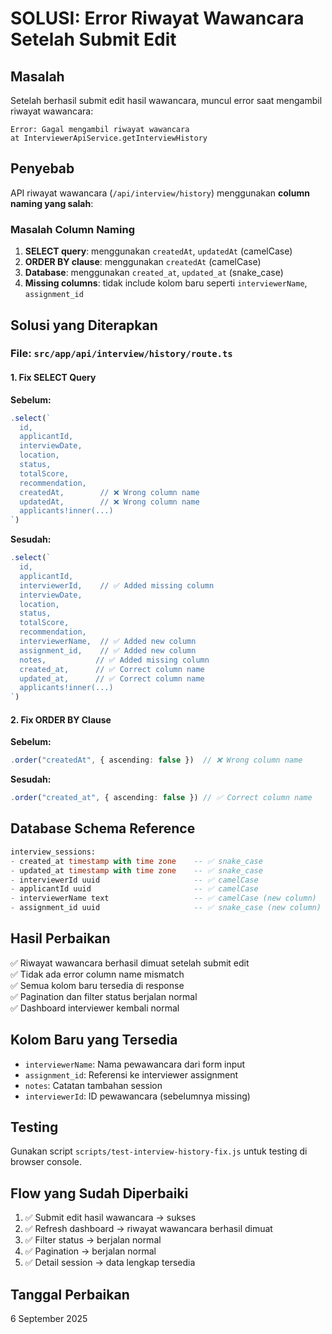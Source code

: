# SOLUSI: Error Riwayat Wawancara Setelah Submit Edit

## Masalah

Setelah berhasil submit edit hasil wawancara, muncul error saat mengambil riwayat wawancara:

```
Error: Gagal mengambil riwayat wawancara
at InterviewerApiService.getInterviewHistory
```

## Penyebab

API riwayat wawancara (`/api/interview/history`) menggunakan **column naming yang salah**:

### Masalah Column Naming

1. **SELECT query**: menggunakan `createdAt`, `updatedAt` (camelCase)
2. **ORDER BY clause**: menggunakan `createdAt` (camelCase)
3. **Database**: menggunakan `created_at`, `updated_at` (snake_case)
4. **Missing columns**: tidak include kolom baru seperti `interviewerName`, `assignment_id`

## Solusi yang Diterapkan

### File: `src/app/api/interview/history/route.ts`

#### 1. Fix SELECT Query

**Sebelum:**

```typescript
.select(`
  id,
  applicantId,
  interviewDate,
  location,
  status,
  totalScore,
  recommendation,
  createdAt,        // ❌ Wrong column name
  updatedAt,        // ❌ Wrong column name
  applicants!inner(...)
`)
```

**Sesudah:**

```typescript
.select(`
  id,
  applicantId,
  interviewerId,    // ✅ Added missing column
  interviewDate,
  location,
  status,
  totalScore,
  recommendation,
  interviewerName,  // ✅ Added new column
  assignment_id,    // ✅ Added new column
  notes,           // ✅ Added missing column
  created_at,      // ✅ Correct column name
  updated_at,      // ✅ Correct column name
  applicants!inner(...)
`)
```

#### 2. Fix ORDER BY Clause

**Sebelum:**

```typescript
.order("createdAt", { ascending: false })  // ❌ Wrong column name
```

**Sesudah:**

```typescript
.order("created_at", { ascending: false }) // ✅ Correct column name
```

## Database Schema Reference

```sql
interview_sessions:
- created_at timestamp with time zone    -- ✅ snake_case
- updated_at timestamp with time zone    -- ✅ snake_case
- interviewerId uuid                     -- ✅ camelCase
- applicantId uuid                       -- ✅ camelCase
- interviewerName text                   -- ✅ camelCase (new column)
- assignment_id uuid                     -- ✅ snake_case (new column)
```

## Hasil Perbaikan

✅ Riwayat wawancara berhasil dimuat setelah submit edit  
✅ Tidak ada error column name mismatch  
✅ Semua kolom baru tersedia di response  
✅ Pagination dan filter status berjalan normal  
✅ Dashboard interviewer kembali normal

## Kolom Baru yang Tersedia

- `interviewerName`: Nama pewawancara dari form input
- `assignment_id`: Referensi ke interviewer assignment
- `notes`: Catatan tambahan session
- `interviewerId`: ID pewawancara (sebelumnya missing)

## Testing

Gunakan script `scripts/test-interview-history-fix.js` untuk testing di browser console.

## Flow yang Sudah Diperbaiki

1. ✅ Submit edit hasil wawancara → sukses
2. ✅ Refresh dashboard → riwayat wawancara berhasil dimuat
3. ✅ Filter status → berjalan normal
4. ✅ Pagination → berjalan normal
5. ✅ Detail session → data lengkap tersedia

## Tanggal Perbaikan

6 September 2025
